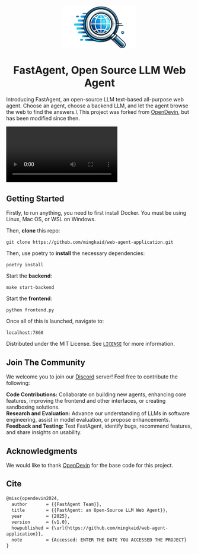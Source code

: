 <a name="readme-top"></a>

<!--
*** Thanks for checking out the Best-README-Template. If you have a suggestion
*** that would make this better, please fork the repo and create a pull request
*** or simply open an issue with the tag "enhancement".
*** Don't forget to give the project a star!
*** Thanks again! Now go create something AMAZING! :D
-->

<!-- PROJECT SHIELDS -->
<!--
*** I'm using markdown "reference style" links for readability.
*** Reference links are enclosed in brackets [ ] instead of parentheses ( ).
*** See the bottom of this document for the declaration of the reference variables
*** for contributors-url, forks-url, etc. This is an optional, concise syntax you may use.
*** https://www.markdownguide.org/basic-syntax/#reference-style-links
-->

<!-- PROJECT LOGO -->
<div align="center">
  <img src="./Fast-web Icon.png" alt="FastAgent Logo" width="200">
  <h1 align="center">FastAgent, Open Source LLM Web Agent</h1>
  <!-- Change based on updated links or names in the future -->
  <!-- <a href="https://discord.gg/NdQD6eJzch"><img src="https://img.shields.io/badge/Discord-Join-blue?logo=discord&logoColor=white&style=for-the-badge" alt="Join our Discord community"></a> -->
</div>
<!-- <hr> -->
Introducing FastAgent, an open-source LLM text-based all-purpose web agent. Choose an agent, choose a backend LLM, and let the agent browse the web to find the answers.\
This project was forked from <a href="https://github.com/AI-App/OpenDevin.OpenDevin">OpenDevin</a>, but has been modified since then.

<!--Update if repository changes name or location-->
<!--TODO: change the video link-->
![Demo Video](https://raw.githubusercontent.com/mingkaid/web-agent-application/demo_videos/video.mov)

## Getting Started

Firstly, to run anything, you need to first install Docker. You must be using Linux, Mac OS, or WSL on Windows.

Then, **clone** this repo:

```
git clone https://github.com/mingkaid/web-agent-application.git
```

Then, use poetry to **install** the necessary dependencies:

```
poetry install
```

Start the **backend**:

```
make start-backend
```

Start the **frontend**:

```
python frontend.py
```

Once all of this is launched, navigate to:

```
localhost:7860
```

Distributed under the MIT License. See [`LICENSE`](./LICENSE) for more information.

## Join The Community

We welcome you to join our [Discord](https://discord.gg/NdQD6eJzch) server! Feel free to contribute the following:

**Code Contributions:** Collaborate on building new agents, enhancing core features, improving the frontend and other interfaces, or creating sandboxing solutions.\
**Research and Evaluation:** Advance our understanding of LLMs in software engineering, assist in model evaluation, or propose enhancements.\
**Feedback and Testing:** Test FastAgent, identify bugs, recommend features, and share insights on usability.

## Acknowledgments
We would like to thank <a href="https://github.com/AI-App/OpenDevin.OpenDevin">OpenDevin</a> for the base code for this project.
<!--TODO: Anything else to add?-->

## Cite

<!--TODO: Should edit this if github changes-->
```
@misc{opendevin2024,
  author       = {{FastAgent Team}},
  title        = {{FastAgent: an Open-Source LLM Web Agent}},
  year         = {2025},
  version      = {v1.0},
  howpublished = {\url{https://github.com/mingkaid/web-agent-application}},
  note         = {Accessed: ENTER THE DATE YOU ACCESSED THE PROJECT}
}
```
